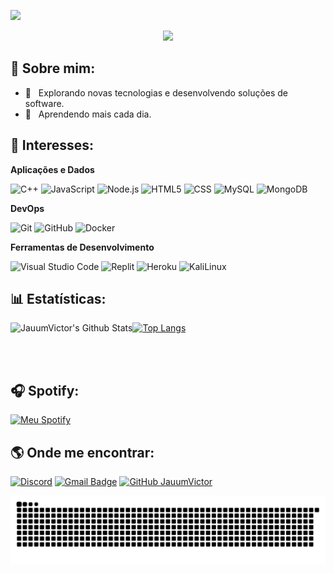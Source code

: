 ![](https://komarev.com/ghpvc/?username=JauumVictor&color=006bed)

<p align="center">
  <img src="https://discord.c99.nl/widget/theme-4/739953474195947581.png" </p>

  ## 🤠 Sobre mim:

  - 🤔 &nbsp; Explorando novas tecnologias e desenvolvendo soluções de software.
  - 🌱 &nbsp; Aprendendo mais cada dia.

  ## 🚀 Interesses:

  **Aplicações e Dados**

  ![C++](https://img.shields.io/badge/-C++-333333?style=flat&logo=C%2B%2B&logoColor=00599C)
  ![JavaScript](https://img.shields.io/badge/-JavaScript-333333?style=flat&logo=javascript)
  ![Node.js](https://img.shields.io/badge/-Node.js-333333?style=flat&logo=node.js)
  ![HTML5](https://img.shields.io/badge/-HTML5-333333?style=flat&logo=HTML5)
  ![CSS](https://img.shields.io/badge/-CSS-333333?style=flat&logo=CSS3&logoColor=1572B6)
  ![MySQL](https://img.shields.io/badge/-MySQL-333333?style=flat&logo=mysql)
  ![MongoDB](https://img.shields.io/badge/-MongoDB-333333?style=flat&logo=mongodb)

  **DevOps**

  ![Git](https://img.shields.io/badge/-Git-333333?style=flat&logo=git)
  ![GitHub](https://img.shields.io/badge/-GitHub-333333?style=flat&logo=github)
  ![Docker](https://img.shields.io/badge/-Docker-333333?style=flat&logo=docker)

  **Ferramentas de Desenvolvimento**

  ![Visual Studio
  Code](https://img.shields.io/badge/-Visual%20Studio%20Code-333333?style=flat&logo=visual-studio-code&logoColor=007ACC)
  ![Replit](https://img.shields.io/badge/-Replit-333333?style=flat&logo=replit)
  ![Heroku](https://img.shields.io/badge/-Heroku-333333?style=flat&logo=heroku)
  ![KaliLinux](https://img.shields.io/badge/-KaliLinux-333333?style=flat&logo=kalilinux)

  ## 📊 Estatísticas:

  <img align="left" alt="JauumVictor's Github Stats"
    src="https://github-readme-stats.vercel.app/api?username=JauumVictor&show_icons=true&hide_border=true" />

  [![Top
  Langs](https://github-readme-stats.vercel.app/api/top-langs/?username=JauumVictor&show_icons=true&hide_border=true)](https://github.com/JauumVictor)

  <br>
  <br>

  ## 🎧 Spotify:

  [![Meu
  Spotify](https://img.shields.io/badge/Meu%20Spotify-%231DB954.svg?&style=for-the-badge&logo=spotify&logoColor=white)](https://open.spotify.com/user/22rj74wxuuqy4g3wmilsfllia)


  ## 🌎 Onde me encontrar:

  [![Discord](https://img.shields.io/badge/-Discord-7289DA?style=flat-square&logo=discord&logoColor=white)](https://discord.gg/zWXSxBWpZc)
  [![Gmail
  Badge](https://img.shields.io/badge/-joaovictor9162@outlook.com-006bed?style=flat-square&logo=Gmail&logoColor=white&link=mailto:joaovictor9162@gmail.com)](mailto:joaovictor9162@outlook.com)
  [![GitHub
  JauumVictor](https://img.shields.io/github/followers/JauumVictor?label=follow&style=social)](https://github.com/JauumVictor)

  ![Snake animation](https://github.com/JauumVictor/JauumVictor/blob/main/.github/workflows/grid-snake.svg)
